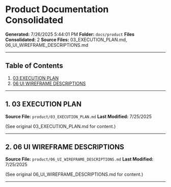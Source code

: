 # Product Documentation Consolidated

**Generated:** 7/26/2025 5:44:01 PM
**Folder:** `docs/product`
**Files Consolidated:** 2
**Source Files:** 03_EXECUTION_PLAN.md, 06_UI_WIREFRAME_DESCRIPTIONS.md

---

## Table of Contents

1. [03 EXECUTION PLAN](#03-execution-plan)
2. [06 UI WIREFRAME DESCRIPTIONS](#06-ui-wireframe-descriptions)

---

## 1. 03 EXECUTION PLAN

**Source File:** `product/03_EXECUTION_PLAN.md`
**Last Modified:** 7/25/2025

(See original 03_EXECUTION_PLAN.md for content.)

---

## 2. 06 UI WIREFRAME DESCRIPTIONS

**Source File:** `product/06_UI_WIREFRAME_DESCRIPTIONS.md`
**Last Modified:** 7/25/2025

(See original 06_UI_WIREFRAME_DESCRIPTIONS.md for content.)

---

